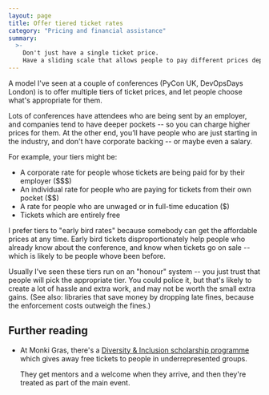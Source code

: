 ```yaml
---
layout: page
title: Offer tiered ticket rates
category: "Pricing and financial assistance"
summary:
  >-
    Don't just have a single ticket price.
    Have a sliding scale that allows people to pay different prices depending on their financial situation.
---
```


A model I've seen at a couple of conferences (PyCon UK, DevOpsDays London) is to offer multiple tiers of ticket prices, and let people choose what's appropriate for them.

Lots of conferences have attendees who are being sent by an employer, and companies tend to have deeper pockets -- so you can charge higher prices for them.
At the other end, you’ll have people who are just starting in the industry, and don't have corporate backing -- or maybe even a salary.

For example, your tiers might be:

*   A corporate rate for people whose tickets are being paid for by their employer ($$$)
*   An individual rate for people who are paying for tickets from their own pocket ($$)
*   A rate for people who are unwaged or in full-time education ($)
*   Tickets which are entirely free

I prefer tiers to "early bird rates" because somebody can get the affordable prices at any time.
Early bird tickets disproportionately help people who already know about the conference, and know when tickets go on sale -- which is likely to be people whove been before.

Usually I've seen these tiers run on an "honour" system -- you just trust that people will pick the appropriate tier.
You could police it, but that's likely to create a lot of hassle and extra work, and may not be worth the small extra gains.
(See also: libraries that save money by dropping late fines, because the enforcement costs outweigh the fines.)

## Further reading

*   At Monki Gras, there's a [Diversity & Inclusion scholarship programme](https://monkigras.com/diversityinclusion/) which gives away free tickets to people in underrepresented groups.

    They get mentors and a welcome when they arrive, and then they're treated as part of the main event.
